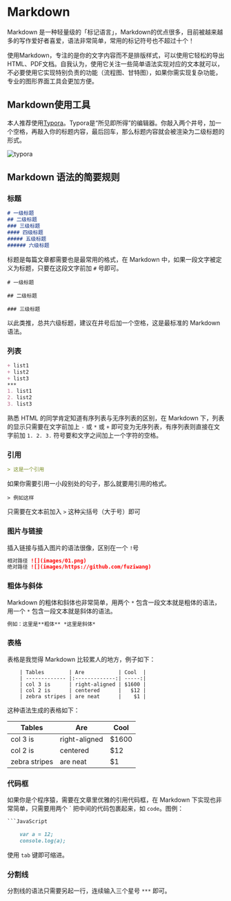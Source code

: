 # Markdown

Markdown 是一种轻量级的「标记语言」，Markdown的优点很多，目前被越来越多的写作爱好者喜爱，语法非常简单，常用的标记符号也不超过十个！

使用Markdown，专注的是你的文字内容而不是排版样式，可以使用它轻松的导出HTML、PDF文档。自我认为，使用它关注一些简单语法实现对应的文本就可以，不必要使用它实现特别负责的功能（流程图、甘特图），如果你需实现复杂功能，专业的图形界面工具会更加方便。

## Markdown使用工具

本人推荐使用[Typora](https://www.typora.io/)。Typora是“所见即所得”的编辑器。你敲入两个井号，加一个空格，再敲入你的标题内容，最后回车，那么标题内容就会被渲染为二级标题的形式。

![typora](https://img-blog.csdnimg.cn/20190120164616615.png?x-oss-process=image/watermark,type_ZmFuZ3poZW5naGVpdGk,shadow_10,text_aHR0cHM6Ly9ibG9nLmNzZG4ubmV0L2Z1eml3YW5n,size_16,color_FFFFFF,t_70)

## Markdown 语法的简要规则

### 标题

```markdown
# 一级标题
## 二级标题
### 三级标题
#### 四级标题
##### 五级标题
###### 六级标题
```

标题是每篇文章都需要也是最常用的格式，在 Markdown 中，如果一段文字被定义为标题，只要在这段文字前加 `#` 号即可。

`# 一级标题`

`## 二级标题`

`### 三级标题`

以此类推，总共六级标题，建议在井号后加一个空格，这是最标准的 Markdown 语法。

### 列表

```markdown
+ list1
+ list2
+ list3
***
1. list1
2. list2
3. list3
```

熟悉 HTML 的同学肯定知道有序列表与无序列表的区别，在 Markdown 下，列表的显示只需要在文字前加上 `-` 或 `*` 或 `+` 即可变为无序列表，有序列表则直接在文字前加 `1. 2. 3.` 符号要和文字之间加上一个字符的空格。

### 引用

```markdown
> 这是一个引用
```

如果你需要引用一小段别处的句子，那么就要用引用的格式。

`> 例如这样`

只需要在文本前加入 `>` 这种尖括号（大于号）即可

### 图片与链接

插入链接与插入图片的语法很像，区别在一个 `!`号

```markdown
相对路径 ![](images/01.png)
绝对路径 ![](images/https://github.com/fuziwang)
```

### 粗体与斜体

Markdown 的粗体和斜体也非常简单，用两个 `*` 包含一段文本就是粗体的语法，用一个 `*` 包含一段文本就是斜体的语法。

```markdown
例如：这里是**粗体** *这里是斜体*
```

### 表格

表格是我觉得 Markdown 比较累人的地方，例子如下：

```
	| Tables        | Are           | Cool  |
	| ------------- |:-------------:| -----:|
	| col 3 is      | right-aligned | $1600 |
	| col 2 is      | centered      |   $12 |
	| zebra stripes | are neat      |    $1 |

```

这种语法生成的表格如下：

| Tables        | Are           | Cool  |
| ------------- | ------------- | ----- |
| col 3 is      | right-aligned | $1600 |
| col 2 is      | centered      | $12   |
| zebra stripes | are neat      | $1    |

### 代码框

如果你是个程序猿，需要在文章里优雅的引用代码框，在 Markdown 下实现也非常简单，只需要用两个 ` 把中间的代码包裹起来，如 ``code``。图例：

```markdown
​```JavaScript
	
	var a = 12;
	console.log(a);
```

使用 `tab` 键即可缩进。

### 分割线

分割线的语法只需要另起一行，连续输入三个星号 `***` 即可。